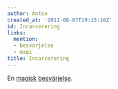 ```yaml
---
author: Anton
created_at: '2011-08-07T19:15:16Z'
id: Incarcerering
links:
  mention:
  - besvärjelse
  - magi
title: Incarcerering
---
```


En [magisk][] [besvärjelse].

  [magisk]: magi
  [besvärjelse]: besvärjelse
